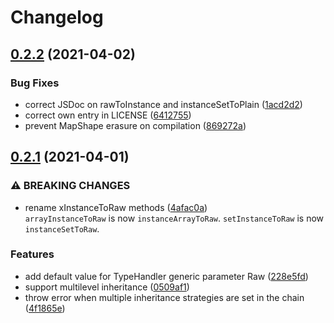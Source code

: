 # Changelog

## [0.2.2](https://github.com/decoverto/decoverto/compare/v0.2.1...v0.2.2) (2021-04-02)

### Bug Fixes

* correct JSDoc on rawToInstance and instanceSetToPlain ([1acd2d2](https://github.com/decoverto/decoverto/commit/1acd2d2c09aca3f4aefa9fede85f2e27027cbc29))
* correct own entry in LICENSE ([6412755](https://github.com/decoverto/decoverto/commit/6412755208a7ed88a1b27c87201ccf51dd1dde3e))
* prevent MapShape erasure on compilation ([869272a](https://github.com/decoverto/decoverto/commit/869272addb59be1233f62e99421499ec5dd59b83))


## [0.2.1](https://www.github.com/decoverto/decoverto/compare/v0.2.0...v0.2.1) (2021-04-01)

### ⚠ BREAKING CHANGES

* rename xInstanceToRaw methods ([4afac0a](https://www.github.com/decoverto/decoverto/commit/4afac0adf833a1938085bd58b30355767f040eb8))  
  `arrayInstanceToRaw` is now `instanceArrayToRaw`. `setInstanceToRaw` is now `instanceSetToRaw`.

### Features

* add default value for TypeHandler generic parameter Raw ([228e5fd](https://www.github.com/decoverto/decoverto/commit/228e5fdb6554be8f53e66c9355f284f5a843c48d))
* support multilevel inheritance ([0509af1](https://www.github.com/decoverto/decoverto/commit/0509af1f2c1663f11b4836bc490e88915511c54f))
* throw error when multiple inheritance strategies are set in the chain ([4f1865e](https://www.github.com/decoverto/decoverto/commit/4f1865ec59dfffaafcc789a7341c896978559842))

